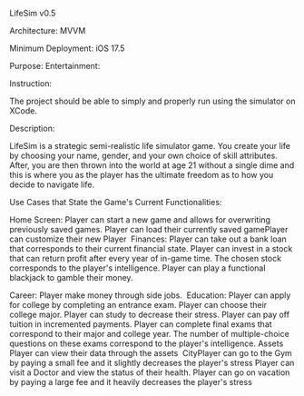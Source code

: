 LifeSim v0.5

Architecture: MVVM

Minimum Deployment: iOS 17.5

Purpose: Entertainment:

Instruction: 

The project should be able to simply and properly run using
the simulator on XCode.

Description:

LifeSim is a strategic semi-realistic life simulator game.
You create your life by choosing your name, gender, and your own choice of skill attributes. 
After, you are then thrown into the world at age 21 without a single dime and this is where
you as the player has the ultimate freedom as to how you decide to navigate life.


Use Cases that State the Game's Current Functionalities:

Home Screen:​
Player can start a new game and allows for overwriting previously saved games.​
Player can load their currently saved game​
Player can customize their new Player
​
Finances:​
Player can take out a bank loan that corresponds to their current financial state.​
Player can invest in a stock that can return profit after every year of in-game time. The chosen stock corresponds to the player's intelligence.​
Player can play a functional blackjack to gamble their money.

Career:​
Player make money through side jobs.​
​
Education:​
Player can apply for college by completing an entrance exam.​
Player can choose their college major.​
Player can study to decrease their stress.​
Player can pay off tuition in incremented payments.​
Player can complete final exams that correspond to their major and college year. The number of multiple-choice questions on these exams correspond to the player's intelligence.
Assets​
Player can view their data through the assets​
​
City​
Player can go to the Gym by paying a small fee and it slightly decreases the player's stress​
Player can visit a Doctor and view the status of their health.​
Player can go on vacation by paying a large fee and it heavily decreases the player's stress
